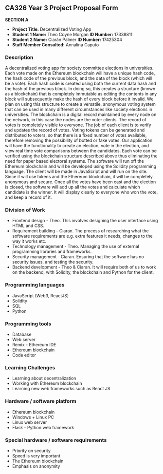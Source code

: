 ## CA326 Year 3 Project Proposal Form
**SECTION A**

*  **Project Title:** Decentralized Voting App
*  **Student 1 Name:** Theo Coyne Morgan 	   **ID Number:** 17338811
*  **Student 2 Name:** Ciarán Palmer 	       **ID Number:** 17425304
*  **Staff Member Consulted:** Annalina Caputo

### Description

A decentralized voting app for society committee elections in universities. Each vote made on the Ethereum blockchain will have a unique hash code, the hash code of the previous block, and the data of the block (which will be a vote). Each hash code is created using both the current data hash and the hash of the previous block. In doing so, this creates a structure (known as a blockchain) that is completely immutable as editing the contents in any block will subsequently make the hash of every block before it invalid. We plan on using this structure to create a versatile, anonymous voting system that can be used in many different circumstances like society elections in universities.
The blockchain is a digital record maintained by every node on the network, in this case the nodes are the voter clients. The record of votes is completely visible to everyone. The job of each client is to verify and updates the record of votes. Voting tokens can be generated and distributed to voters, so that there is a fixed number of votes available, therefore removing the possibility of botted or fake votes. Our application will have the functionality to create an election, vote in the election, and view real time vote comparisons between the candidates. Each vote can be verified using the blockchain structure described above thus eliminating the need for paper based electoral systems. The software will run off the Ethereum blockchain and will be developed using the Solidity programming language. The client will be made in JavaScript and will run on the site. Since it will use tokens and the Ethereum blockchain, it will be completely anonymous and secure.
Once all the votes have been cast and the election is closed, the software will add up all the votes and calculate which candidate is the winner. It will display clearly to everyone who won the vote, and keep a record of it.
 
 
### Division of Work

*  Frontend design - Theo. This involves designing the user interface using HTML and CSS. 
*  Requirement building - Ciaran. The process of researching what the software requirements are e.g. extra features it needs, changes to the way it works etc.
*  Technology management - Theo. Managing the use of external programming libraries and frameworks.
*  Security management - Ciaran. Ensuring that the software has no security issues, and testing the security.
*  Backend development - Theo & Ciaran. It will require both of us to work on the backend, with Solidity, the blockchain and Python for the client.

### Programming languages
*  JavaScript (Web3, ReactJS)
*  Solidity
*  SQL
*  Python

### Programming tools
*  Database
*  Web server
*  Remix - Ethereum IDE
*  Ethereum blockchain
*  Code editor

### Learning Challenges
 *  Learning about decentralization
 *  Working with Ethereum blockchain
 *  Learning new web frameworks such as React JS

### Hardware / software platform
*  Ethereum blockchain
*  Windows + Linux PC
*  Linux web server
*  Flask - Python web framework

### Special hardware / software requirements
*  Priority on security
*  Speed is very important
*  The Ethereum blockchain
*  Emphasis on anonymity





